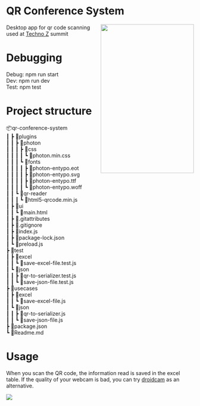 <h1>QR Conference System</h1>
<img align="right" width="250" height="400" src="https://i.ibb.co/bQChvMy/Ekran-g-r-nt-s-2022-06-04-011948-1.png">
<p align="left"> 
  Desktop app for qr code scanning used at <a href="https://www.linkedin.com/events/technoz6935059638434308097/">Techno Z</a> summit
</p>
<h1>Debugging</h1>
Debug: npm run start<br>
Dev: npm run dev<br>
Test: npm test
<h1>Project structure</h1>

📦qr-conference-system  
 ┃ ┣ 📂plugins  
 ┃ ┃ ┣ 📂photon  
 ┃ ┃ ┃ ┣ 📂css  
 ┃ ┃ ┃ ┃ ┗ 📜photon.min.css  
 ┃ ┃ ┃ ┗ 📂fonts  
 ┃ ┃ ┃ ┃ ┣ 📜photon-entypo.eot  
 ┃ ┃ ┃ ┃ ┣ 📜photon-entypo.svg  
 ┃ ┃ ┃ ┃ ┣ 📜photon-entypo.ttf  
 ┃ ┃ ┃ ┃ ┗ 📜photon-entypo.woff  
 ┃ ┃ ┗ 📂qr-reader  
 ┃ ┃ ┃ ┗ 📜html5-qrcode.min.js  
 ┃ ┣ 📂ui  
 ┃ ┃ ┗ 📜main.html  
 ┃ ┣ 📜.gitattributes  
 ┃ ┣ 📜.gitignore  
 ┃ ┣ 📜index.js  
 ┃ ┣ 📜package-lock.json  
 ┃ ┗ 📜preload.js  
 ┣ 📂test  
 ┃ ┣ 📂excel  
 ┃ ┃ ┗ 📜save-excel-file.test.js  
 ┃ ┗ 📂json  
 ┃ ┃ ┣ 📜qr-to-serializer.test.js  
 ┃ ┃ ┗ 📜save-json-file.test.js  
 ┣ 📂usecases  
 ┃ ┣ 📂excel  
 ┃ ┃ ┗ 📜save-excel-file.js  
 ┃ ┗ 📂json  
 ┃ ┃ ┣ 📜qr-to-serializer.js  
 ┃ ┃ ┗ 📜save-json-file.js  
 ┣ 📜package.json  
 ┗ 📜Readme.md
<h1>Usage</h1>
<p>When you scan the QR code, the information read is saved in the excel table. If the quality of your webcam is bad, you can try <a href="https://play.google.com/store/apps/details?id=com.dev47apps.droidcam&hl=tr&gl=US">droidcam</a> as an alternative.</p>
<img  src="https://i.ibb.co/WchxZJ4/Ekran-g-r-nt-s-2022-06-04-011525.png">
